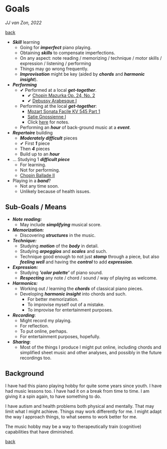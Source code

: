 Goals
=====

*JJ van Zon, 2022*

[back](./)

- ***Skill*** learning
    - Going for ***imperfect*** piano playing.
    - Obtaining ***skills*** to compensate imperfections.
    - On any aspect: note reading / memorizing / technique / motor skills / expression / listening / performing
    - Things may go wrong frequently.
    - ***Improvisation*** might be key (aided by ***chords*** and ***harmonic insight***).
- ***Performing***
    - ✔ Performed at a local ***get-together***.
        - ✔ [Chopin Mazurka Op. 24, No. 2](chopin-mazurka-op-24-no-2)
        - ✔ [Debussy Arabesque Ⅰ](debussy-arabesque-1)
    - Performing at the local ***get-together***:
        - [Mozart Sonata Facile KV 545 Part 1](mozart-sonata-facile-part-1-practice-schema.md)
        - [Satie Gnossienne Ⅰ](satie-gnossienne-1)
        - Click [here](performance-preparation.md) for notes.
    - Performing an ***hour*** of back-ground music at a ***event***.
- ***Repertoire*** building
    - ***Moderately difficult*** pieces
    - ✔ First ***1*** piece
    - Then ***4*** pieces
    - Build up to an ***hour***
- ... Studying 1 ***difficult piece***
    - For learning.
    - Not for performing.
    -  [Chopin Ballade Ⅱ](chopin-ballade-2)
- Playing in a ***band***?
    - Not any time soon.
    - Unlikely because of health issues.

Sub-Goals / Means
-----------------

- ***Note reading:***
    - May include ***simplifying*** musical score.
- ***Memorization:***
    - Discovering ***structures*** in the music.
- ***Technique:***
    - Studying ***motion*** of the ***body*** in detail.
    - Studying ***arpeggios*** and ***scales*** and such.
    - Technique good enough to not just ***stomp*** through a piece, but also ***feeling well*** and having the ***control*** to add ***expression***.
- ***Expression:***
    - Studying ***'color palette'*** of piano sound.
    - ***Respecting*** any note / chord / sound / way of playing as welcome.
- ***Harmonics:***
    - Working out / learning the ***chords*** of classical piano pieces.
    - Developing ***harmonic insight*** into chords and such.
        - For better memorization.
        - To improvise myself out of a mistake.
        - To improvise for entertainment purposes.
- ***Recording***:
    - Might record my playing.
    - For reflection.
    - To put online, perhaps.
    - For entertainment purposes, hopefully.
- ***Sharing***:
    - Most of the things I produce I might put online, including chords and simplified sheet music and other analyses, and possibly in the future recordings too.

Background
----------

I have had this piano playing hobby for quite some years since youth. I have had music lessons too. I have had it on a break from time to time. I am giving it a spin again, to have something to do.

I have autism and health problems both physical and mentally. That may limit what I might achieve. Things may work differently for me. I might adapt the way I approach things, to what seems to work better for me.

The music hobby may be a way to therapeutically train (cognitive) capabilities that have diminished.

[back](./)